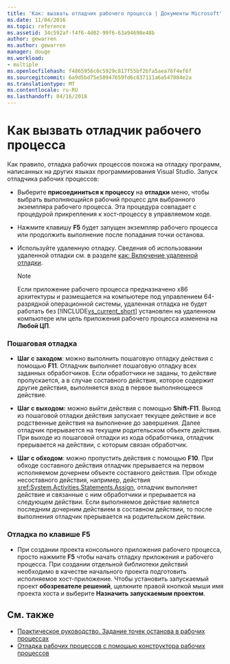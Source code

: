 ```yaml
---
title: 'Как: вызвать отладчик рабочего процесса | Документы Microsoft'
ms.date: 11/04/2016
ms.topic: reference
ms.assetid: 34c592af-f4f6-4d02-99f6-63a94698e48b
author: gewarren
ms.author: gewarren
manager: douge
ms.workload:
- multiple
ms.openlocfilehash: f4865956c0c5929c817f55bf2bfa5aea76f4ef6f
ms.sourcegitcommit: 6a9d5bd75e50947659fd6c837111a6a547884e2a
ms.translationtype: MT
ms.contentlocale: ru-RU
ms.lasthandoff: 04/16/2018
---
```

# <a name="how-to-invoke-the-workflow-debugger"></a>Как вызвать отладчик рабочего процесса
Как правило, отладка рабочих процессов похожа на отладку программ, написанных на других языках программирования Visual Studio. Запуск отладчика рабочих процессов:

-   Выберите **присоединиться к процессу** на **отладки** меню, чтобы выбрать выполняющийся рабочий процесс для выбранного экземпляра рабочего процесса. Эта процедура совпадает с процедурой прикрепления к хост-процессу в управляемом коде.

-   Нажмите клавишу **F5** будет запущен экземпляр рабочего процесса или продолжить выполнение после попадания точки останова.

-   Используйте удаленную отладку. Сведения об использовании удаленной отладки см. в разделе [как: Включение удаленной отладки](http://go.microsoft.com/fwlink/?LinkId=196257).

    > [!NOTE]
    > Если приложение рабочего процесса предназначено x86 архитектуры и размещается на компьютере под управлением 64-разрядной операционной системы, удаленная отладка не будет работать без [!INCLUDE[vs_current_short](../code-quality/includes/vs_current_short_md.md)] установлен на удаленном компьютере или цель приложения рабочего процесса изменена на **Любой ЦП**.

### <a name="stepping-through-code"></a>Пошаговая отладка

-   **Шаг с заходом**: можно выполнить пошаговую отладку действия с помощью **F11**. Отладчик выполняет пошаговую отладку всех заданных обработчиков. Если обработчики не заданы, то действие пропускается, а в случае составного действия, которое содержит другие действия, выполняется вход в первое выполняющееся действие.

-   **Шаг с выходом:** можно выйти действия с помощью **Shift-F11**. Выход из пошаговой отладки действия запускает текущее действие и все родственные действия на выполнение до завершения. Далее отладчик прерывается на текущем родительском объекте действия. При выходе из пошаговой отладки из кода обработчика, отладчик прерывается на действии, с которым связан обработчик.

-   **Шаг с обходом**: можно пропустить действия с помощью **F10**. При обходе составного действия отладчик прерывается на первом исполняемом дочернем объекте составного действия. При обходе несоставного действия, например, действия <xref:System.Activities.Statements.Assign>, отладчик выполняет действие и связанные с ним обработчики и прерывается на следующем действии. Если выполняемое действие является последним дочерним действием в составном действии, то после выполнения отладчик прерывается на родительском действии.

### <a name="debugging-with-f5"></a>Отладка по клавише F5

-   При создании проекта консольного приложения рабочего процесса, просто нажмите **F5** чтобы начать отладку приложения и рабочего процесса. При создании отдельной библиотеки действий необходимо в качестве начального проекта подготовить исполняемое хост-приложение. Чтобы установить запускаемый проект **обозревателе решений**, щелкните правой кнопкой мыши имя проекта хоста и выберите **Назначить запускаемым проектом**.

## <a name="see-also"></a>См. также

- [Практическое руководство. Задание точек останова в рабочих процессах](../workflow-designer/how-to-set-breakpoints-in-workflows.md)
- [Отладка рабочих процессов с помощью конструктора рабочих процессов](../workflow-designer/debugging-workflows-with-the-workflow-designer.md)